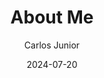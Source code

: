 ---
title: "About Me"
date: "2024-07-20"
author: "Carlos Junior"
category: ""
brief: "Brief description about the creator for this blog site"
image: "/assets/images/old-ipad-as-a-second-screen/ipad-as-monitor.webp"
keywords : ["about"]
lang : "en"
other-langs : [{"lang":"pt","article":"sobre-mim"}]
---